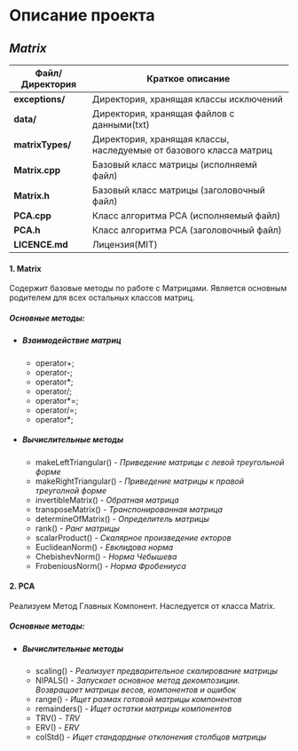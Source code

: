 # Описание проекта
## _Matrix_

|Файл/Директория|Краткое описание|
|---|---|
|__exceptions/__|Директория, хранящая классы исключений|
|__data/__|Директория, хранящая файлов с данными(txt)|
|__matrixTypes/__|Директория, хранящая классы, наследуемые от базового класса матриц|
|__Matrix.cpp__|Базовый класс матрицы (исполняемй файл)|
|__Matrix.h__|Базовый класс матрицы (заголовочный файл)|
|__PCA.cpp__|Класс алгоритма PCA (исполняемый файл)|
|__PCA.h__|Класс алгоритма PCA (заголовочный файл)|
|__LICENCE.md__|Лицензия(MIT)|

#### 1. Matrix

Содержит базовые методы по работе с Матрицами. Является основным родителем для всех остальных классов матриц.

##### Основные методы:
- ##### Взаимодействие матриц
    * operator+;
    * operator-;
    * operator*;
    * operator/;
    * operator*=;
    * operator/=;
    * operator*;
- ##### Вычислительные методы
   * makeLeftTriangular() - _Приведение матрицы с левой треугольной форме_
    * makeRightTriangular() - _Приведение матрицы к правой треуголной форме_
    * invertibleMatrix() - _Обратная матрица_
    * transposeMatrix() - _Транспонированная матрица_
    * determineOfMatrix() - _Определитель матрицы_
    * rank() - _Ранг матрицы_
    * scalarProduct() - _Скалярное произведение екторов_
    * EuclideanNorm() - _Евклидова норма_
    * ChebishevNorm() - _Норма Чебышева_
    * FrobeniousNorm() - _Норма Фробениуса_

#### 2. PCA

Реализуем Метод Главных Компонент. Наследуется от класса Matrix.

##### Основные методы:
- ##### Вычислительные методы
    * scaling() - _Реализует предварительное скалирование матрицы_
    * NIPALS() - _Запускает основное метод декомпозиции. Возвращает матрицы весов, компонентов и ошибок_
    * range() - _Ищет размах готовой матрицы компонентов_
    * remainders() - _Ищет остатки матрицы компонентов_
    * TRV() - _TRV_
    * ERV() - _ERV_
    * colStd() - _Ищет стандардные отклонения столбцов матрицы_
